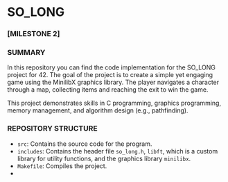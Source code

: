 # SO_LONG

### [MILESTONE 2]
### SUMMARY
In this repository you can find the code implementation for the SO_LONG project for 42. The goal of the project is to create a simple yet engaging game using the MinilibX graphics library. The player navigates a character through a map, collecting items and reaching the exit to win the game.

This project demonstrates skills in C programming, graphics programming, memory management, and algorithm design (e.g., pathfinding).

### REPOSITORY STRUCTURE
- `src`: Contains the source code for the program.
- `includes`: Contains the header file `so_long.h`, `libft`, which is a custom library for utility functions, and the graphics library `minilibx`.
- `Makefile`: Compiles the project.
- 
